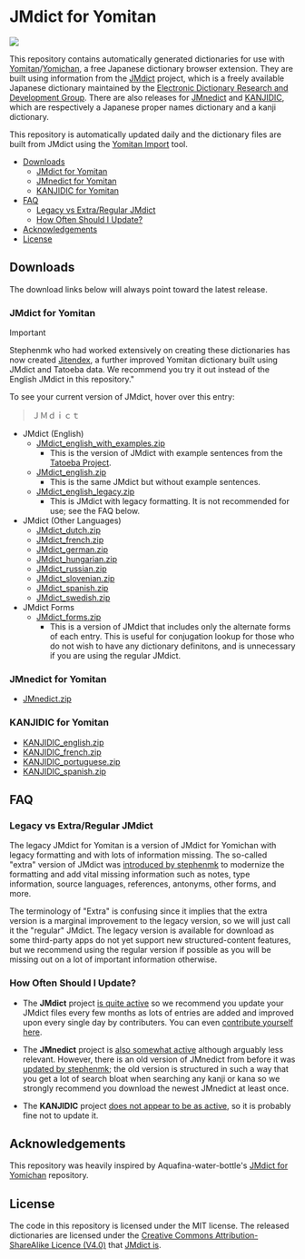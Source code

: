 # JMdict for Yomitan <!-- omit in toc -->

![](https://img.shields.io/github/v/tag/marvnc/jmdict-yomitan?style=for-the-badge&label=Last%20Release)

This repository contains automatically generated dictionaries for use with [Yomitan](https://github.com/themoeway/yomitan)/[Yomichan](https://foosoft.net/projects/yomichan/), a free Japanese dictionary browser extension. They are built using information from the [JMdict](https://www.edrdg.org/wiki/index.php/JMdict-EDICT_Dictionary_Project) project, which is a freely available Japanese dictionary maintained by the [Electronic Dictionary Research and Development Group](http://www.edrdg.org/). There are also releases for [JMnedict](https://www.edrdg.org/enamdict/enamdict_doc.html) and [KANJIDIC](https://www.edrdg.org/wiki/index.php/KANJIDIC_Project), which are respectively a Japanese proper names dictionary and a kanji dictionary.

This repository is automatically updated daily and the dictionary files are built from JMdict using the [Yomitan Import](https://github.com/themoeway/yomitan-import) tool.

- [Downloads](#downloads)
  - [JMdict for Yomitan](#jmdict-for-yomitan)
  - [JMnedict for Yomitan](#jmnedict-for-yomitan)
  - [KANJIDIC for Yomitan](#kanjidic-for-yomitan)
- [FAQ](#faq)
  - [Legacy vs Extra/Regular JMdict](#legacy-vs-extraregular-jmdict)
  - [How Often Should I Update?](#how-often-should-i-update)
- [Acknowledgements](#acknowledgements)
- [License](#license)

## Downloads

The download links below will always point toward the latest release.

### JMdict for Yomitan

> [!IMPORTANT]
> Stephenmk who had worked extensively on creating these dictionaries has now created [Jitendex](https://jitendex.org/), a further improved Yomitan dictionary built using JMdict and Tatoeba data. We recommend you try it out instead of the English JMdict in this repository."

To see your current version of JMdict, hover over this entry:

> ＪＭｄｉｃｔ

- JMdict (English)
  - [JMdict_english_with_examples.zip](https://github.com/MarvNC/jmdict-yomitan/releases/latest/download/JMdict_english_with_examples.zip)
    - This is the version of JMdict with example sentences from the [Tatoeba Project](http://tatoeba.org/home).
  - [JMdict_english.zip](https://github.com/MarvNC/jmdict-yomitan/releases/latest/download/JMdict_english.zip)
    - This is the same JMdict but without example sentences.
  - [JMdict_english_legacy.zip](https://github.com/MarvNC/jmdict-yomitan/releases/latest/download/JMdict_english_legacy.zip)
    - This is JMdict with legacy formatting. It is not recommended for use; see the FAQ below.
- JMdict (Other Languages)
  - [JMdict_dutch.zip](https://github.com/MarvNC/jmdict-yomitan/releases/latest/download/JMdict_dutch.zip)
  - [JMdict_french.zip](https://github.com/MarvNC/jmdict-yomitan/releases/latest/download/JMdict_french.zip)
  - [JMdict_german.zip](https://github.com/MarvNC/jmdict-yomitan/releases/latest/download/JMdict_german.zip)
  - [JMdict_hungarian.zip](https://github.com/MarvNC/jmdict-yomitan/releases/latest/download/JMdict_hungarian.zip)
  - [JMdict_russian.zip](https://github.com/MarvNC/jmdict-yomitan/releases/latest/download/JMdict_russian.zip)
  - [JMdict_slovenian.zip](https://github.com/MarvNC/jmdict-yomitan/releases/latest/download/JMdict_slovenian.zip)
  - [JMdict_spanish.zip](https://github.com/MarvNC/jmdict-yomitan/releases/latest/download/JMdict_spanish.zip)
  - [JMdict_swedish.zip](https://github.com/MarvNC/jmdict-yomitan/releases/latest/download/JMdict_swedish.zip)
- JMdict Forms
  - [JMdict_forms.zip](https://github.com/MarvNC/jmdict-yomitan/releases/latest/download/JMdict_forms.zip)
    - This is a version of JMdict that includes only the alternate forms of each entry. This is useful for conjugation lookup for those who do not wish to have any dictionary definitons, and is unnecessary if you are using the regular JMdict.

### JMnedict for Yomitan

- [JMnedict.zip](https://github.com/MarvNC/jmdict-yomitan/releases/latest/download/JMnedict.zip)

### KANJIDIC for Yomitan

- [KANJIDIC_english.zip](https://github.com/MarvNC/jmdict-yomitan/releases/latest/download/KANJIDIC_english.zip)
- [KANJIDIC_french.zip](https://github.com/MarvNC/jmdict-yomitan/releases/latest/download/KANJIDIC_french.zip)
- [KANJIDIC_portuguese.zip](https://github.com/MarvNC/jmdict-yomitan/releases/latest/download/KANJIDIC_portuguese.zip)
- [KANJIDIC_spanish.zip](https://github.com/MarvNC/jmdict-yomitan/releases/latest/download/KANJIDIC_spanish.zip)

## FAQ

### Legacy vs Extra/Regular JMdict

The legacy JMdict for Yomitan is a version of JMdict for Yomichan with legacy formatting and with lots of information missing. The so-called "extra" version of JMdict was [introduced by stephenmk](https://github.com/FooSoft/yomichan-import/pull/40) to modernize the formatting and add vital missing information such as notes, type information, source languages, references, antonyms, other forms, and more.

The terminology of "Extra" is confusing since it implies that the extra version is a marginal improvement to the legacy version, so we will just call it the "regular" JMdict. The legacy version is available for download as some third-party apps do not yet support new structured-content features, but we recommend using the regular version if possible as you will be missing out on a lot of important information otherwise.

### How Often Should I Update?

- The **JMdict** project [is quite active](https://www.edrdg.org/jmwsgi/updates.py?svc=jmdict&i=1) so we recommend you update your JMdict files every few months as lots of entries are added and improved upon every single day by contributers. You can even [contribute yourself here](https://www.edrdg.org/jmwsgi/edhelpq.py?svc=jmdict&sid=).

- The **JMnedict** project is [also somewhat active](https://www.edrdg.org/jmwsgi/updates.py?svc=jmdict&i=1) although arguably less relevant. However, there is an old version of JMnedict from before it was [updated by stephenmk](https://github.com/FooSoft/yomichan-import/pull/41); the old version is structured in such a way that you get a lot of search bloat when searching any kanji or kana so we strongly recommend you download the newest JMnedict at least once.

- The **KANJIDIC** project [does not appear to be as active](https://www.edrdg.org/wiki/index.php/KANJIDIC_Project), so it is probably fine not to update it.

## Acknowledgements

This repository was heavily inspired by Aquafina-water-bottle's [JMdict for Yomichan](https://github.com/Aquafina-water-bottle/jmdict-english-yomichan) repository.

## License

The code in this repository is licensed under the MIT license. The released dictionaries are licensed under the [Creative Commons Attribution-ShareAlike Licence (V4.0)](https://creativecommons.org/licenses/by-sa/4.0/) that [JMdict is](https://www.edrdg.org/edrdg/licence.html).
